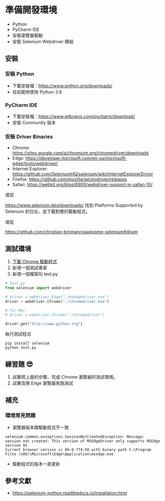 # 準備開發環境

- Python
- PyCharm IDE
- 安裝瀏覽器驅動
- 安裝 Selenium Webdriver 模組

## 安裝

### 安裝 Python

- 下載安裝檔：<https://www.python.org/downloads/>
- 目前範例使用 Python 3.8

### PyCharm IDE

- 下載安裝檔：<https://www.jetbrains.com/pycharm/download/>
- 安裝 Community 版本

### 安裝 Driver Binaries

- Chrome: https://sites.google.com/a/chromium.org/chromedriver/downloads
- Edge: https://developer.microsoft.com/en-us/microsoft-edge/tools/webdriver/
- Internet Explorer: https://github.com/SeleniumHQ/selenium/wiki/InternetExplorerDriver
- Firefox: https://github.com/mozilla/geckodriver/releases
- Safari: https://webkit.org/blog/6900/webdriver-support-in-safari-10/

或從

<https://www.selenium.dev/downloads/> 找到 Platforms Supported by Selenium 的位址，並下載對應的驅動程式。

或從 

<https://github.com/christian-bromann/awesome-selenium#driver>

## 測試環境

1. [下載 Chrome 驅動程式](https://sites.google.com/a/chromium.org/chromedriver/downloads)
2. 新增一個測試專案
3. 新增一個檔案叫 test.py

```python
# test.py
from selenium import webdriver

# driver = webdriver.Edge("./msedgedriver.exe")
driver = webdriver.Chrome("./chromedriver.exe")

# for Mac
# driver = webdriver.Chrome("./chromedriver")

driver.get("http://www.python.org")
```

執行測試程式

```
pip install selenium
python test.py
```

## 練習題 😎

1. 試著照上面的步驟，完成 Chrome 瀏覽器的測試環境。
1. 試著改用 Edge 瀏覽器來跑測試

## 補充

### 環境常見問題

- 瀏覽器版本跟驅動程式不一致

```
selenium.common.exceptions.SessionNotCreatedException: Message: session not created: This version of MSEdgeDriver only supports MSEdge version 91
Current browser version is 89.0.774.50 with binary path C:\Program Files (x86)\Microsoft\Edge\Application\msedge.exe
```

- 驅動程式的版本一直更新

## 參考文獻

- <https://selenium-python.readthedocs.io/installation.html>
